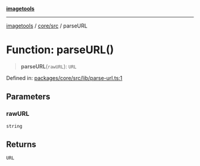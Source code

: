 [**imagetools**](../../../README.md)

***

[imagetools](../../../modules.md) / [core/src](../README.md) / parseURL

# Function: parseURL()

> **parseURL**(`rawURL`): `URL`

Defined in: [packages/core/src/lib/parse-url.ts:1](https://github.com/JonasKruckenberg/imagetools/blob/87fff79acddac50a50f7aee7c6a68a0623fbc68f/packages/core/src/lib/parse-url.ts#L1)

## Parameters

### rawURL

`string`

## Returns

`URL`
